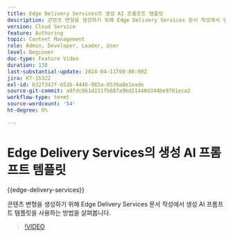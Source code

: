 ```yaml
---
title: Edge Delivery Services의 생성 AI 프롬프트 템플릿
description: 콘텐츠 변형을 생성하기 위해 Edge Delivery Services 문서 작성에서 생성 AI 프롬프트 템플릿을 사용하는 방법을 살펴봅니다.
version: Cloud Service
feature: Authoring
topic: Content Management
role: Admin, Developer, Leader, User
level: Beginner
doc-type: Feature Video
duration: 138
last-substantial-update: 2024-04-11T00:00:00Z
jira: KT-15322
exl-id: b32f342f-653b-4446-983a-0539a8e1eade
source-git-commit: a0fdc061d231fb68fa9bd11440d344be9701eca2
workflow-type: tm+mt
source-wordcount: '54'
ht-degree: 0%

---
```


# Edge Delivery Services의 생성 AI 프롬프트 템플릿

{{edge-delivery-services}}

콘텐츠 변형을 생성하기 위해 Edge Delivery Services 문서 작성에서 생성 AI 프롬프트 템플릿을 사용하는 방법을 살펴봅니다.

>[!VIDEO](https://video.tv.adobe.com/v/3428307/?learn=on)

